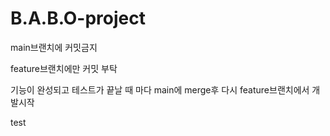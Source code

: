 # B.A.B.O-project
main브랜치에 커밋금지

feature브랜치에만 커밋 부탁


기능이 완성되고 테스트가 끝날 때 마다 main에 merge후 다시 feature브랜치에서 개발시작


test
